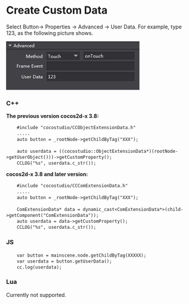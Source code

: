 # Create Custom Data #

Select Button-> Properties -> Advanced -> User Data. For example, type 123, as the following picture shows.

![image](../../../studio-img/HowToCode/UserData/image001.png)

### C++ ###

**The previous version cocos2d-x 3.8:**

	    #include "cocostudio/CCObjectExtensionData.h"
        .....
        auto button = _rootNode->getChildByTag("XXX");

        auto userdata = ((cocostudio::ObjectExtensionData*)(rootNode->getUserObject()))->getCustomProperty();
		CCLOG("%s", userdata.c_str());

**cocos2d-x 3.8 and later version:**

	    #include "cocostudio/CCComExtensionData.h"
        .....
        auto button = _rootNode->getChildByTag("XXX");

        ComExtensionData* data = dynamic_cast<ComExtensionData*>(child->getComponent("ComExtensionData"));
        auto userdata = data->getCustomProperty();
        CCLOG("%s", userdata.c_str());

### JS ###

        var button = mainscene.node.getChildByTag(XXXXX);
        var userdata = button.getUserData();
		cc.log(userdata);

### Lua ###

Currently not supported.
